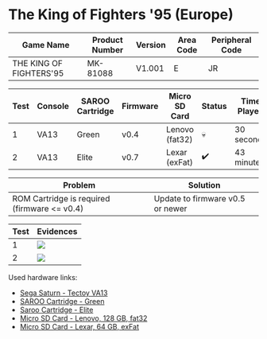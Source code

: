 # The King of Fighters '95 (Europe)

| Game Name               | Product Number | Version | Area Code | Peripheral Code |
| ----------------------- | -------------- | ------- | --------- | --------------- |
| THE KING OF FIGHTERS'95 | MK-81088       | V1.001  | E         | JR              |

| Test | Console | SAROO Cartridge | Firmware | Micro SD Card  | Status             | Time Played |
| ---- | ------- | --------------- | -------- | -------------- | ------------------ | ----------- |
| 1    | VA13    | Green           | v0.4     | Lenovo (fat32) | :skull:            | 30 seconds  |
| 2    | VA13    | Elite           | v0.7     | Lexar (exFat)  | :heavy_check_mark: | 43 minutes  |

| Problem                                      | Solution                         |
| -------------------------------------------- | -------------------------------- |
| ROM Cartridge is required (firmware <= v0.4) | Update to firmware v0.5 or newer |

| Test | Evidences                                                                                        |
| ---- | ------------------------------------------------------------------------------------------------ |
| 1    | [![](https://img.youtube.com/vi/0_yfxhKhcx0/0.jpg)](https://www.youtube.com/watch?v=0_yfxhKhcx0) |
| 2    | [![](https://img.youtube.com/vi/Wz9X3jMORL4/0.jpg)](https://www.youtube.com/watch?v=Wz9X3jMORL4) |

Used hardware links:

- [Sega Saturn - Tectoy VA13](../../../../Info/Consoles/VA13/README.md)
- [SAROO Cartridge - Green](../../../../Info/Cartridges/RetroGameParadiseStore/1.32F/README.md)
- [Saroo Cartridge - Elite](../../../../Info/Cartridges/GuangzhouSanStarOnlineShop/1.6/README.md)
- [Micro SD Card - Lenovo, 128 GB, fat32](../../../../Info/SdCards/Lenovo/128GB/fat32/README.md)
- [Micro SD Card - Lexar, 64 GB, exFat](../../../../Info/SdCards/Lexar/64GB/exfat/README.md)
